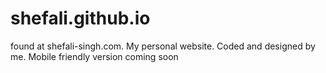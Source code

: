 # shefali.github.io
found at shefali-singh.com. My personal website. Coded and designed by me. Mobile friendly version coming soon
